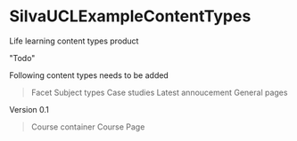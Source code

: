 SilvaUCLExampleContentTypes
==========================
  Life learning content types product
  
  "Todo"

  Following content types needs to be added

  > Facet
  > Subject types
  > Case studies
  > Latest annoucement 
  > General pages

  Version 0.1
   > Course container
   > Course Page

